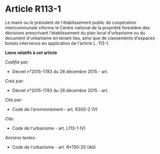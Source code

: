 # Article R113-1

Le maire ou le président de l'établissement public de coopération intercommunale informe le Centre national de la propriété
forestière des décisions prescrivant l'établissement du plan local d'urbanisme ou du document d'urbanisme en tenant lieu,
ainsi que de classements d'espaces boisés intervenus en application de l'article L. 113-1.

**Liens relatifs à cet article**

_Codifié par_:

  - Décret n°2015-1783 du 28 décembre 2015 - art.

_Créé par_:

  - Décret n°2015-1783 du 28 décembre 2015 - art.

_Cité par_:

  - Code de l'environnement - art. R300-2 (V)

_Cite_:

  - Code de l'urbanisme - art. L113-1 (V)

_Anciens textes_:

  - Code de l'urbanisme - art. R*130-20 (Ab)
